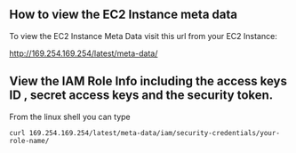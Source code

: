 ## How to view the EC2 Instance meta data

To view the EC2 Instance Meta Data visit this url from your EC2 Instance:

http://169.254.169.254/latest/meta-data/



## View the IAM Role Info including the access keys ID , secret access keys and the security token. 
From the linux shell you can type
```console 
curl 169.254.169.254/latest/meta-data/iam/security-credentials/your-role-name/

```
